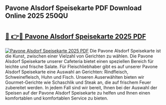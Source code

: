 ## Pavone Alsdorf Speisekarte PDF Download Online 2025 250QU

# <h2><a href="http://gc98wk.nevu.top/?p=Pavone+Alsdorf+Speisekarte">🔗 👉🔴 Pavone Alsdorf Speisekarte 2025 PDF</a></h2>

[![Pavone Alsdorf Speisekarte 2025 PDF](https://i.imgur.com/dBaPXMq.png)](http://gc98wk.nevu.top/?p=Pavone+Alsdorf+Speisekarte)
Die Pavone Alsdorf Speisekarte ist die Kunst, zwischen einer Vielzahl von Gerichten zu wählen. Die Pavone Alsdorf Speisekarte unserer Cafeteria bietet einen speziellen Bereich für leichte und frische Salate. Für Fleischliebhaber gibt es auf unserer Pavone Alsdorf Speisekarte eine Auswahl an Gerichten: Rindfleisch, Schweinefleisch, Huhn und Fisch. Unseren Auserwählten bieten wir Gourmet-Gerichte wie Schaschlik und Steak an, die auf frischem Feuer zubereitet werden. In jedem Fall sind wir bereit, Ihnen bei der Auswahl der Speisen auf der Pavone Alsdorf Speisekarte zu helfen und Ihnen einen komfortablen und komfortablen Service zu bieten.
